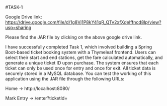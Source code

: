 #TASK-1

Google Drive link: https://drive.google.com/file/d/1g8Vj1P8kY41qR_QTv2xfXdeIffncd8Ip/view?usp=sharing

Please find the JAR file by clicking on the above google drive link.

I have successfully completed Task 1, which involved building a Spring Boot-based ticket booking system with a Thymeleaf frontend. Users can select their start and end stations, get the fare calculated automatically, and generate a unique ticket ID upon purchase. The system ensures that each ticket can only be used once for entry and once for exit. All ticket data is securely stored in a MySQL database. You can test the working of this application using the JAR file through the following URLs:

Home → http://localhost:8080/

Mark Entry → /enter?ticketId=<your-ticket-id>
